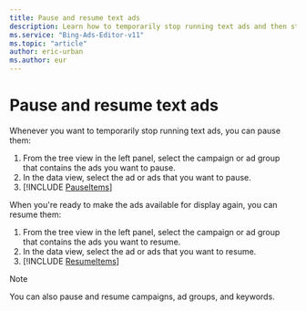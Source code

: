 ```yaml
---
title: Pause and resume text ads
description: Learn how to temporarily stop running text ads and then start them running again in Microsoft Advertising Editor.
ms.service: "Bing-Ads-Editor-v11"
ms.topic: "article"
author: eric-urban
ms.author: eur
---
```


# Pause and resume text ads

Whenever you want to temporarily stop running text ads, you can pause them:

1. From the tree view in the left panel, select the campaign or ad group that contains the ads you want to pause.
1. In the data view, select the ad or ads that you want to pause.
1. [!INCLUDE [PauseItems](./includes/PauseItems.md)]

 
When you're ready to make the ads available for display again, you can resume them:

1. From the tree view in the left panel, select the campaign or ad group that contains the ads you want to resume.
1. In the data view, select the ad or ads that you want to resume.
1. [!INCLUDE [ResumeItems](./includes/ResumeItems.md)]

> [!NOTE]
> You can also pause and resume campaigns, ad groups, and keywords.



